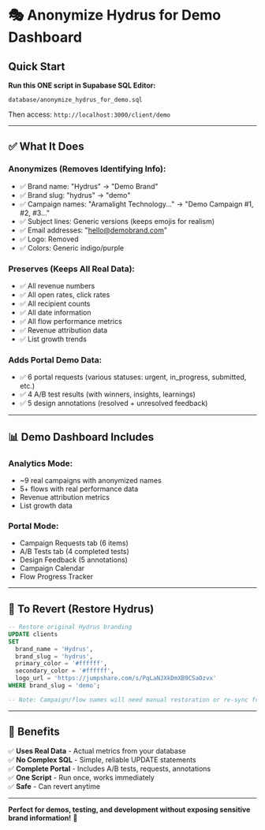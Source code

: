 # 🎭 Anonymize Hydrus for Demo Dashboard

## Quick Start

**Run this ONE script in Supabase SQL Editor:**
```
database/anonymize_hydrus_for_demo.sql
```

Then access: `http://localhost:3000/client/demo`

---

## ✅ What It Does

### **Anonymizes (Removes Identifying Info):**
- ✅ Brand name: "Hydrus" → "Demo Brand"
- ✅ Brand slug: "hydrus" → "demo"  
- ✅ Campaign names: "Aramalight Technology..." → "Demo Campaign #1, #2, #3..."
- ✅ Subject lines: Generic versions (keeps emojis for realism)
- ✅ Email addresses: "hello@demobrand.com"
- ✅ Logo: Removed
- ✅ Colors: Generic indigo/purple

### **Preserves (Keeps All Real Data):**
- ✅ All revenue numbers
- ✅ All open rates, click rates
- ✅ All recipient counts
- ✅ All date information
- ✅ All flow performance metrics
- ✅ Revenue attribution data
- ✅ List growth trends

### **Adds Portal Demo Data:**
- ✅ 6 portal requests (various statuses: urgent, in_progress, submitted, etc.)
- ✅ 4 A/B test results (with winners, insights, learnings)
- ✅ 5 design annotations (resolved + unresolved feedback)

---

## 📊 Demo Dashboard Includes

### **Analytics Mode:**
- ~9 real campaigns with anonymized names
- 5+ flows with real performance data
- Revenue attribution metrics
- List growth data

### **Portal Mode:**
- Campaign Requests tab (6 items)
- A/B Tests tab (4 completed tests)
- Design Feedback (5 annotations)
- Campaign Calendar
- Flow Progress Tracker

---

## 🔄 To Revert (Restore Hydrus)

```sql
-- Restore original Hydrus branding
UPDATE clients 
SET 
  brand_name = 'Hydrus',
  brand_slug = 'hydrus',
  primary_color = '#ffffff',
  secondary_color = '#ffffff',
  logo_url = 'https://jumpshare.com/s/PqLaNJXkDmXB9CSaOzvx'
WHERE brand_slug = 'demo';

-- Note: Campaign/flow names will need manual restoration or re-sync from Klaviyo
```

---

## 🎯 Benefits

✅ **Uses Real Data** - Actual metrics from your database  
✅ **No Complex SQL** - Simple, reliable UPDATE statements  
✅ **Complete Portal** - Includes A/B tests, requests, annotations  
✅ **One Script** - Run once, works immediately  
✅ **Safe** - Can revert anytime

---

**Perfect for demos, testing, and development without exposing sensitive brand information!** 🚀